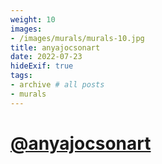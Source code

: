 ```yaml
---
weight: 10
images:
- /images/murals/murals-10.jpg
title: anyajocsonart
date: 2022-07-23
hideExif: true
tags:
- archive # all posts
- murals
---
```


# [@anyajocsonart](https://www.instagram.com/anyajocsonart/)
